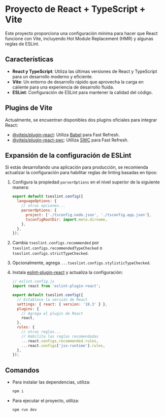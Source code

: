 # Proyecto de React + TypeScript + Vite

Este proyecto proporciona una configuración mínima para hacer que React funcione con Vite, incluyendo Hot Module Replacement (HMR) y algunas reglas de ESLint.

## Características

- **React y TypeScript**: Utiliza las últimas versiones de React y TypeScript para un desarrollo moderno y eficiente.
- **Vite**: Un entorno de desarrollo rápido que aprovecha la carga en caliente para una experiencia de desarrollo fluida.
- **ESLint**: Configuración de ESLint para mantener la calidad del código.

## Plugins de Vite

Actualmente, se encuentran disponibles dos plugins oficiales para integrar React:

- [@vitejs/plugin-react](https://github.com/vitejs/vite-plugin-react/blob/main/packages/plugin-react/README.md): Utiliza [Babel](https://babeljs.io/) para Fast Refresh.
- [@vitejs/plugin-react-swc](https://github.com/vitejs/vite-plugin-react-swc): Utiliza [SWC](https://swc.rs/) para Fast Refresh.

## Expansión de la configuración de ESLint

Si estás desarrollando una aplicación para producción, se recomienda actualizar la configuración para habilitar reglas de linting basadas en tipos:

1. Configura la propiedad `parserOptions` en el nivel superior de la siguiente manera:

    ```javascript
    export default tseslint.config({
      languageOptions: {
        // otras opciones...
        parserOptions: {
          project: ['./tsconfig.node.json', './tsconfig.app.json'],
          tsconfigRootDir: import.meta.dirname,
        },
      },
    });
    ```

2. Cambia `tseslint.configs.recommended` por `tseslint.configs.recommendedTypeChecked` o `tseslint.configs.strictTypeChecked`.
3. Opcionalmente, agrega `...tseslint.configs.stylisticTypeChecked`.
4. Instala [eslint-plugin-react](https://github.com/jsx-eslint/eslint-plugin-react) y actualiza la configuración:

    ```javascript
    // eslint.config.js
    import react from 'eslint-plugin-react';

    export default tseslint.config({
      // Establece la versión de React
      settings: { react: { version: '18.3' } },
      plugins: {
        // Agrega el plugin de React
        react,
      },
      rules: {
        // otras reglas...
        // Habilita las reglas recomendadas
        ...react.configs.recommended.rules,
        ...react.configs['jsx-runtime'].rules,
      },
    });
    ```

## Comandos
- Para instalar las dependencias, utiliza:
  ```bash
  npm i
- Para ejecutar el proyecto, utiliza:
  ```bash
  npm run dev
